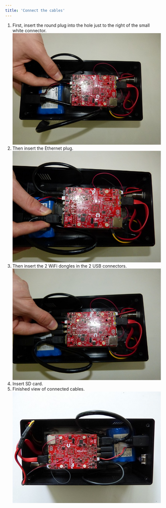 ```yaml
---
title: 'Connect the cables'
---
```


1. First, insert the round plug into the hole just to the right of the small white connector.     
    ![](P1090086.jpg)
2. Then insert the Ethernet plug.     
    ![](P1090087.jpg)
3. Then insert the 2 WiFi dongles in the 2 USB connectors.     
    ![](P1090088.jpg)
4. Insert SD card.     
5. Finished view of connected cables.     
    ![](P1080984.jpg)
